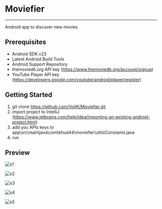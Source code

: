 # Moviefier
***

Android app to discover new movies

## Prerequisites

* Android SDK v23
* Latest Android Build Tools
* Android Support Repository
* themoviedb.org API key (https://www.themoviedb.org/account/signup)
* YouTube Player API key (https://developers.google.com/youtube/android/player/register)

## Getting Started

1. git clone https://github.com/VoltK/Moviefier.git
2. import project to IntelliJ (https://www.jetbrains.com/help/idea/importing-an-existing-android-project.html)
3. add you APIs keys to app\src\main\java\com\khud44\moviefier\utils\Constants.java
4. run

## Preview

![s1](https://user-images.githubusercontent.com/42512548/66279170-4f412d80-e875-11e9-89a7-06959722caea.jpg)

![s2](https://user-images.githubusercontent.com/42512548/66279163-481a1f80-e875-11e9-931c-46bfa3e92028.jpg)

![s3](https://user-images.githubusercontent.com/42512548/66279164-49e3e300-e875-11e9-88ef-1f462e71e9cf.jpg)

![s4](https://user-images.githubusercontent.com/42512548/66279167-4bada680-e875-11e9-9304-81bfac9f164f.jpg)

![s5](https://user-images.githubusercontent.com/42512548/66279168-4c463d00-e875-11e9-99e4-994019d43414.jpg)

